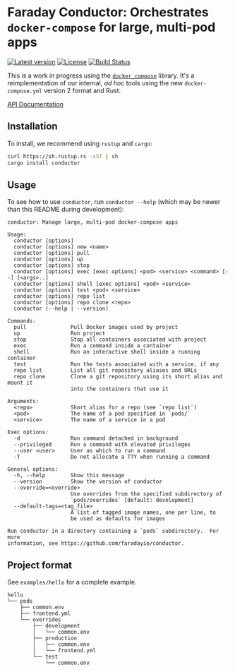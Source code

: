 # Faraday Conductor: Orchestrates `docker-compose` for large, multi-pod apps

[![Latest version](https://img.shields.io/crates/v/conductor.svg)](https://crates.io/crates/conductor) [![License](https://img.shields.io/crates/l/conductor.svg)](https://opensource.org/licenses/MIT) [![Build Status](https://travis-ci.org/faradayio/conductor.svg?branch=master)](https://travis-ci.org/faradayio/conductor)

This is a work in progress using the
[`docker_compose`](https://github.com/emk/docker_compose-rs) library.  It's
a reimplementation of our internal, _ad hoc_ tools using the new
`docker-compose.yml` version 2 format and Rust.

[API Documentation](https://faradayio.github.io/conductor/)

## Installation

To install, we recommend using `rustup` and `cargo`:

```sh
curl https://sh.rustup.rs -sSf | sh
cargo install conductor
```

## Usage

To see how to use `conductor`, run `conductor --help` (which may be newer
than this README during development):

```
conductor: Manage large, multi-pod docker-compose apps

Usage:
  conductor [options]
  conductor [options] new <name>
  conductor [options] pull
  conductor [options] up
  conductor [options] stop
  conductor [options] exec [exec options] <pod> <service> <command> [--] [<args>..]
  conductor [options] shell [exec options] <pod> <service>
  conductor [options] test <pod> <service>
  conductor [options] repo list
  conductor [options] repo clone <repo>
  conductor (--help | --version)

Commands:
  pull              Pull Docker images used by project
  up                Run project
  stop              Stop all containers associated with project
  exec              Run a command inside a container
  shell             Run an interactive shell inside a running container
  test              Run the tests associated with a service, if any
  repo list         List all git repository aliases and URLs
  repo clone        Clone a git repository using its short alias and mount it
                    into the containers that use it

Arguments:
  <repo>            Short alias for a repo (see `repo list`)
  <pod>             The name of a pod specified in `pods/`
  <service>         The name of a service in a pod

Exec options:
  -d                Run command detached in background
  --privileged      Run a command with elevated privileges
  --user <user>     User as which to run a command
  -T                Do not allocate a TTY when running a command

General options:
  -h, --help        Show this message
  --version         Show the version of conductor
  --override=<override>
                    Use overrides from the specified subdirectory of
                    `pods/overrides` [default: development]
  --default-tags=<tag_file>
                    A list of tagged image names, one per line, to
                    be used as defaults for images

Run conductor in a directory containing a `pods` subdirectory.  For more
information, see https://github.com/faradayio/conductor.
```

## Project format

See `examples/hello` for a complete example.

```
hello
└── pods
    ├── common.env
    ├── frontend.yml
    └── overrides
        ├── development
        │   └── common.env
        ├── production
        │   ├── common.env
        │   └── frontend.yml
        └── test
            └── common.env
```

